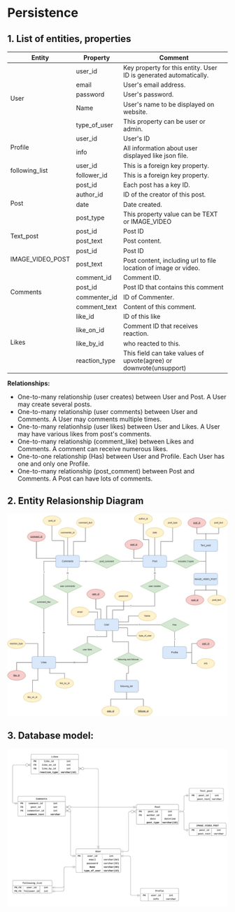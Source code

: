 # Persistence
## 1. List of entities, properties

<table>

<thead>
    <tr>
        <th>Entity</th>
        <th>Property</th>
        <th>Comment</th>
    </tr>
</thead>

<tbody>
    <!-- User -->
    <tr>
        <td rowspan=5>User</td>
        <td>user_id</td>
        <td>Key property for this entity. User ID is generated automatically.</td>
    </tr>
    <tr>
        <td>email</td>
        <td>User's email address.</td>
    </tr>
    <tr>
        <td>password</td>
        <td>User's password.</td>
    </tr>
    <tr>
        <td>Name</td>
        <td>User's name to be displayed on website.</td>
    </tr>
    <tr>
        <td>type_of_user</td>
        <td>This property can be user or admin.</td>
    </tr>        
    <!-- Profile -->
    <tr>
        <td rowspan=2>Profile</td>
        <td>user_id</td>
        <td>User's ID</td>
    </tr>
    <tr>
        <td>info</td>
        <td>All information about user displayed like json file.</td>
    </tr>
    <!-- following_list -->
    <tr>
        <td rowspan=2>following_list</td>
        <td>user_id</td>
        <td>This is a foreign key property.</td>
    </tr>
    <tr>
        <td>follower_id</td>
        <td>This is a foreign key property.</td>
    </tr>
    <!-- Post -->
    <tr>
        <td rowspan=4>Post</td>
        <td>post_id</td>
        <td>Each post has a key ID.</td>
    </tr>
    <tr>
        <td>author_id</td>
        <td>ID of the creator of this post.</td>
    </tr>
    <tr>
        <td>date</td>
        <td>Date created.</td>
    </tr>
    <tr>
        <td>post_type</td>
        <td>This property value can be TEXT or IMAGE_VIDEO</td>
    </tr>
    <!-- Text_post -->
    <tr>
        <td rowspan=2>Text_post</td>
        <td>post_id</td>
        <td>Post ID</td>
    </tr>
    <tr>
        <td>post_text</td>
        <td>Post content.</td>
    </tr>
    <!-- vidpost -->
    <tr>
        <td rowspan=2>IMAGE_VIDEO_POST</td>
        <td>post_id</td>
        <td>Post ID</td>
    </tr>
    <tr>
        <td>post_text</td>
        <td>Post content, including url to file location of image or video.</td>
    </tr>    
    <!-- Comment -->
    <tr>
        <td rowspan=4>Comments</td>
        <td>comment_id</td>
        <td>Comment ID.</td>
    </tr>
    <tr>
        <td>post_id</td>
        <td>Post ID that contains this comment</td>
    </tr>
    <tr>
        <td>commenter_id</td>
        <td>ID of Commenter.</td>
    </tr>
    <tr>
        <td>comment_text</td>
        <td>Content of this comment.</td>
    </tr>
    <!-- Likes -->
    <tr>
        <td rowspan=4>Likes</td>
        <td>like_id</td>
        <td>ID of this like</td>
    </tr>
    <tr>
        <td>like_on_id</td>
        <td>Comment ID that receives reaction.</td>
    </tr>
    <tr>
        <td>like_by_id</td>
        <td>who reacted to this.</td>
    </tr>
    <tr>
        <td>reaction_type</td>
        <td>This field can take values of upvote(agree) or downvote(unsupport)</td>
    </tr>
</tbody>
</table>

<strong>Relationships:</strong>
<ul>
    <li>One-to-many relationship (user creates) between User and Post. A User may create several posts.</li>
    <li>One-to-many relationship (user comments) between User and Comments. A User may comments multiple times.</li>
    <li>One-to-many relationhsip (user likes) between User and Likes. A User may have various likes from post's comments.</li>
    <li>One-to-many relationship (comment_like) between Likes and Comments. A comment can receive numerous likes.</li>
    <li>One-to-one relationship (Has) between User and Profile. Each User has one and only one Profile.</li>
    <li>One-to-many relationship (post_comment) between Post and Comments. A Post can have lots of comments.</li>
</ul>

## 2. Entity Relasionship Diagram
<img src="Diagram/ERD.jpg">

## 3. Database model:
<img src="Diagram/DBmodel.png">
